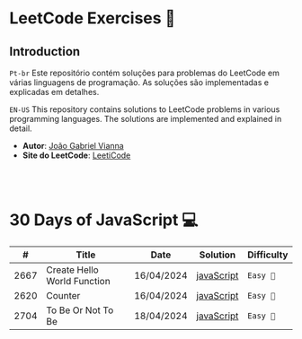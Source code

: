 # LeetCode Exercises 🚀

## Introduction
`Pt-br`
Este repositório contém soluções para problemas do LeetCode em várias linguagens de programação. As soluções são implementadas e explicadas em detalhes.

`EN-US`
This repository contains solutions to LeetCode problems in various programming languages. The solutions are implemented and explained in detail.


-  **Autor**: [João Gabriel Vianna](https://www.linkedin.com/in/jo%C3%A3o-gabriel-vianna-9439ba288/)<br/>
-  **Site do LeetCode**: [LeetiCode](https://leetcode.com/)

<br/><br/>

# 30 Days of JavaScript 💻

| # | Title | Date | Solution | Difficulty |
|---| ----- | ---- | -------- | ---------- |
| 2667  | Create Hello World Function    |    16/04/2024    |     [javaScript](https://github.com/JoaoGabrielVianna/leetcode/tree/main/30-Days-of-JavaScript/Create-Hello-World-Function)          |  `Easy 👶`       |
| 2620  | Counter | 16/04/2024 | [javaScript](https://github.com/JoaoGabrielVianna/leetcode/tree/main/30-Days-of-JavaScript/Counter) | `Easy 👶` |
| 2704  | To Be Or Not To Be| 18/04/2024 | [javaScript](https://github.com/JoaoGabrielVianna/leetcode/tree/main/30-Days-of-JavaScript/To-Be-Or-Not-To-Be) |`Easy 👶`|

